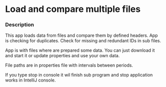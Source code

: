 # Load and compare multiple files

### Description

This app loads data from files and compare them by defined headers. App is checking for duplicates. Check for missing and redundant IDs in sub files.

App is with files where are prepared some data. You can just download it and start it or update properties and use your own data. 

File paths are in properties file with intervals between periods. 

If you type stop in console it wil finish sub program and stop application works in IntelliJ console.